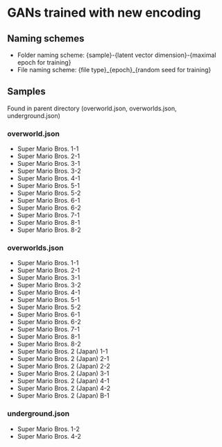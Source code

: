 # GANs trained with new encoding

## Naming schemes
* Folder naming scheme: {sample}-{latent vector dimension}-{maximal epoch for training}
* File naming scheme: {file type}\_{epoch}\_{random seed for training}

## Samples

Found in parent directory (overworld.json, overworlds.json, underground.json)

### overworld.json
* Super Mario Bros. 1-1
* Super Mario Bros. 2-1
* Super Mario Bros. 3-1
* Super Mario Bros. 3-2
* Super Mario Bros. 4-1
* Super Mario Bros. 5-1
* Super Mario Bros. 5-2
* Super Mario Bros. 6-1
* Super Mario Bros. 6-2
* Super Mario Bros. 7-1
* Super Mario Bros. 8-1
* Super Mario Bros. 8-2

### overworlds.json
* Super Mario Bros. 1-1
* Super Mario Bros. 2-1
* Super Mario Bros. 3-1
* Super Mario Bros. 3-2
* Super Mario Bros. 4-1
* Super Mario Bros. 5-1
* Super Mario Bros. 5-2
* Super Mario Bros. 6-1
* Super Mario Bros. 6-2
* Super Mario Bros. 7-1
* Super Mario Bros. 8-1
* Super Mario Bros. 8-2
* Super Mario Bros. 2 (Japan) 1-1
* Super Mario Bros. 2 (Japan) 2-1
* Super Mario Bros. 2 (Japan) 2-2
* Super Mario Bros. 2 (Japan) 3-1
* Super Mario Bros. 2 (Japan) 4-1
* Super Mario Bros. 2 (Japan) 4-2
* Super Mario Bros. 2 (Japan) B-1

### underground.json
* Super Mario Bros. 1-2
* Super Mario Bros. 4-2
